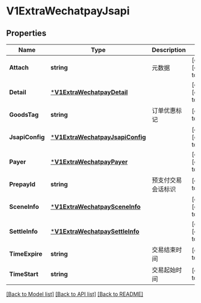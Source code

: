 # V1ExtraWechatpayJsapi

## Properties
Name | Type | Description | Notes
------------ | ------------- | ------------- | -------------
**Attach** | **string** | 元数据 | [optional] [default to null]
**Detail** | [***V1ExtraWechatpayDetail**](v1ExtraWechatpayDetail.md) |  | [optional] [default to null]
**GoodsTag** | **string** | 订单优惠标记 | [default to null]
**JsapiConfig** | [***V1ExtraWechatpayJsapiConfig**](v1ExtraWechatpayJsapiConfig.md) |  | [optional] [default to null]
**Payer** | [***V1ExtraWechatpayPayer**](v1ExtraWechatpayPayer.md) |  | [optional] [default to null]
**PrepayId** | **string** | 预支付交易会话标识 | [default to null]
**SceneInfo** | [***V1ExtraWechatpaySceneInfo**](v1ExtraWechatpaySceneInfo.md) |  | [optional] [default to null]
**SettleInfo** | [***V1ExtraWechatpaySettleInfo**](v1ExtraWechatpaySettleInfo.md) |  | [optional] [default to null]
**TimeExpire** | **string** | 交易结束时间 | [default to null]
**TimeStart** | **string** | 交易起始时间 | [default to null]

[[Back to Model list]](../README.md#documentation-for-models) [[Back to API list]](../README.md#documentation-for-api-endpoints) [[Back to README]](../README.md)


